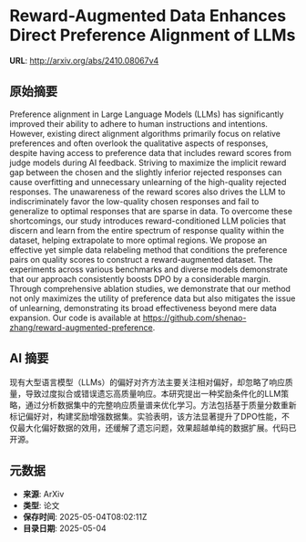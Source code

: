 # Reward-Augmented Data Enhances Direct Preference Alignment of LLMs

**URL**: http://arxiv.org/abs/2410.08067v4

## 原始摘要

Preference alignment in Large Language Models (LLMs) has significantly
improved their ability to adhere to human instructions and intentions. However,
existing direct alignment algorithms primarily focus on relative preferences
and often overlook the qualitative aspects of responses, despite having access
to preference data that includes reward scores from judge models during AI
feedback. Striving to maximize the implicit reward gap between the chosen and
the slightly inferior rejected responses can cause overfitting and unnecessary
unlearning of the high-quality rejected responses. The unawareness of the
reward scores also drives the LLM to indiscriminately favor the low-quality
chosen responses and fail to generalize to optimal responses that are sparse in
data. To overcome these shortcomings, our study introduces reward-conditioned
LLM policies that discern and learn from the entire spectrum of response
quality within the dataset, helping extrapolate to more optimal regions. We
propose an effective yet simple data relabeling method that conditions the
preference pairs on quality scores to construct a reward-augmented dataset. The
experiments across various benchmarks and diverse models demonstrate that our
approach consistently boosts DPO by a considerable margin. Through
comprehensive ablation studies, we demonstrate that our method not only
maximizes the utility of preference data but also mitigates the issue of
unlearning, demonstrating its broad effectiveness beyond mere data expansion.
Our code is available at
https://github.com/shenao-zhang/reward-augmented-preference.


## AI 摘要

现有大型语言模型（LLMs）的偏好对齐方法主要关注相对偏好，却忽略了响应质量，导致过度拟合或错误遗忘高质量响应。本研究提出一种奖励条件化的LLM策略，通过分析数据集中的完整响应质量谱来优化学习。方法包括基于质量分数重新标记偏好对，构建奖励增强数据集。实验表明，该方法显著提升了DPO性能，不仅最大化偏好数据的效用，还缓解了遗忘问题，效果超越单纯的数据扩展。代码已开源。

## 元数据

- **来源**: ArXiv
- **类型**: 论文
- **保存时间**: 2025-05-04T08:02:11Z
- **目录日期**: 2025-05-04
